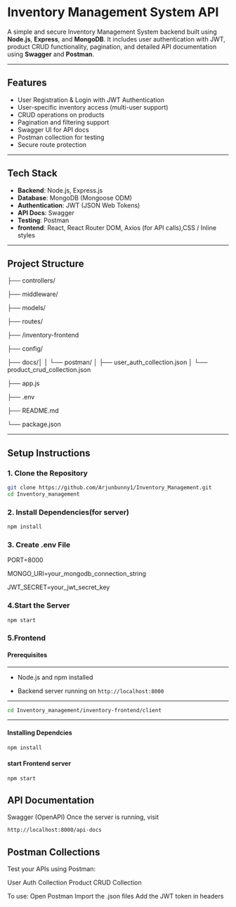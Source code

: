 #  Inventory Management System API

A simple and secure Inventory Management System backend built using **Node.js**, **Express**, and **MongoDB**. It includes user authentication with JWT, product CRUD functionality, pagination, and detailed API documentation using **Swagger** and **Postman**.

---

##  Features

- User Registration & Login with JWT Authentication
- User-specific inventory access (multi-user support)
- CRUD operations on products
- Pagination and filtering support
- Swagger UI for API docs
- Postman collection for testing
- Secure route protection

---

## Tech Stack

- **Backend**: Node.js, Express.js
- **Database**: MongoDB (Mongoose ODM)
- **Authentication**: JWT (JSON Web Tokens)
- **API Docs**: Swagger
- **Testing**: Postman
- **frontend**: React, React Router DOM, Axios (for API calls),CSS / Inline styles

---

## Project Structure

├── controllers/

├── middleware/

├── models/

├── routes/

├── /inventory-frontend

├── config/

├── docs/│
│ └── postman/
│ ├── user_auth_collection.json
│ └── product_crud_collection.json

├── app.js

├── .env

├── README.md

└── package.json


---

##  Setup Instructions

### 1. Clone the Repository
```bash
git clone https://github.com/Arjunbunny1/Inventory_Management.git
cd Inventory_management
```

### 2. Install Dependencies(for server)
```bash
npm install
```

### 3. Create .env File
PORT=8000

MONGO_URI=your_mongodb_connection_string

JWT_SECRET=your_jwt_secret_key


### 4.Start the Server
```bash
npm start
```
### 5.Frontend
#### Prerequisites
---
- Node.js and npm installed

- Backend server running on `http://localhost:8000`
---

```bash
cd Inventory_management/inventory-frontend/client
```
---
#### Installing Dependcies
```bash
npm install
```

#### start Frontend server
```bash
npm start
```


##  API Documentation
Swagger (OpenAPI)
Once the server is running, visit
```bash
http://localhost:8000/api-docs
```

## Postman Collections
Test your APIs using Postman:

User Auth Collection
Product CRUD Collection

To use:
Open Postman
Import the .json files
Add the JWT token in headers 

